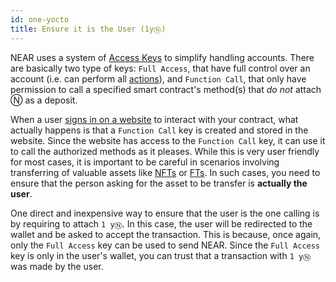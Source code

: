 ```yaml
---
id: one-yocto
title: Ensure it is the User (1yⓃ)
---
```


NEAR uses a system of [Access Keys](../../../1.concepts/basics/accounts/access-keys.md) to simplify handling accounts. There are basically two type of keys: `Full Access`, that have full control over an account (i.e. can perform all [actions](../actions.md)), and `Function Call`, that only have permission to call a specified smart contract's method(s) that _do not_ attach Ⓝ as a deposit.

When a user [signs in on a website](../../integrate/frontend.md#user-sign-in) to interact with your contract, what actually happens is that a `Function Call` key is created and stored in the website. Since the website has access to the `Function Call` key, it can use it to call the authorized methods as it pleases. While this is very user friendly for most cases, it is important to be careful in scenarios involving transferring of valuable assets like [NFTs](../../relevant-contracts/nft.md) or [FTs](../../relevant-contracts/ft.md). In such cases, you need to ensure that the person asking for the asset to be transfer is **actually the user**.

One direct and inexpensive way to ensure that the user is the one calling is by requiring to attach `1 yⓃ`. In this case, the user will be redirected to the wallet and be asked to accept the transaction. This is because, once again, only the `Full Access` key can be used to send NEAR. Since the `Full Access` key is only in the user's wallet, you can trust that a transaction with `1 yⓃ` was made by the user.